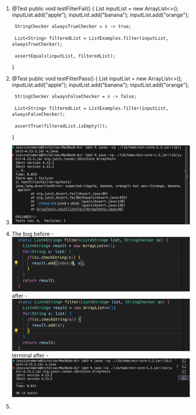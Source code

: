 1.
   @Test
    public void testFilterFail() {
        List<String> inputList = new ArrayList<>();
        inputList.add("apple");
        inputList.add("banana");
        inputList.add("orange");

        StringChecker alwaysTrueChecker = s -> true;

        List<String> filteredList = ListExamples.filter(inputList, alwaysTrueChecker);

        assertEquals(inputList, filteredList);
    }

2.
   @Test
    public void testFilterPass() {
        List<String> inputList = new ArrayList<>();
        inputList.add("apple");
        inputList.add("banana");
        inputList.add("orange");

        StringChecker alwaysFalseChecker = s -> false;

        List<String> filteredList = ListExamples.filter(inputList, alwaysFalseChecker);

        assertTrue(filteredList.isEmpty());
    }
3. ![Image](sc1.png)
4. The bug
   before -
![Image](bug1.png)
after -
![Image](bug2.png)
terminal after -
![Image](pass4.png)
5.

